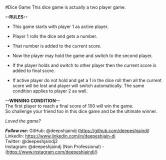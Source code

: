 #Dice Game
This dice game is actually a two player game. 

**--RULES--** <br>
- This game starts with player 1 as active player. 
- Player 1 rolls the dice and gets a number. 
- That number is added to the current score. 
- Now the player may hold the game and switch to the second player. 
- If the player holds and switch to other player then the current score is added to final score. 

- If active player do not hold and get a 1 in the dice roll then all the current score will be lost and player will switch automatically. 
The same condition applies to player 2 as well.

**--WINNING CONDITION--** <br>
The first player to reach a final score of 100 will win the game. 
<br>
So challenge your friend too in this dice game and be the ultimate winner.

_Loved the game?_

***Follow me:***
GitHub: @deepshjaindj (https://github.com/deepeshjaindj) <br>
LinkedIn: https://www.linkedin.com/in/deepeshjain-dj <br>
Twitter: @deepeshjaindj2 <br>
Instagram: @deepeshjaindj (Non Professional) - (https://www.instagram.com/deepeshjaindj/)

